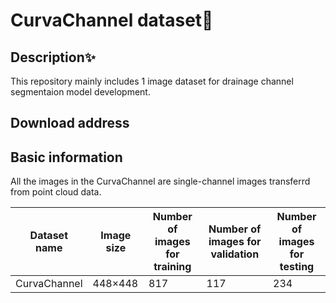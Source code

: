# CurvaChannel dataset🚀

## Description✨
This repository mainly includes 1 image dataset for drainage channel segmentaion model development. 

## Download address


## Basic information
All the images in the CurvaChannel are single-channel images transferrd from point cloud data.

| Dataset name   | Image size | Number of images for training | Number of images for validation | Number of images for testing |
|----------------|------------|------------------------------|--------------------------------|-----------------------------|
| CurvaChannel   | 448×448    | 817                          | 117                            | 234                         |


